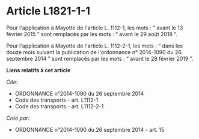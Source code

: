 # Article L1821-1-1

Pour l'application à Mayotte de l'article L. 1112-1, les mots : “ avant le 13 février 2015 ” sont remplacés par les mots : “
avant le 29 août 2018 ”. 

Pour l'application à Mayotte de l'article L. 1112-2-1, les mots : “ dans les douze mois suivant la publication de
l'ordonnance n° 2014-1090 du 26 septembre 2014 ” sont remplacés par les mots : “ avant le 28 février 2019 ”.

**Liens relatifs à cet article**

_Cite_:

  - ORDONNANCE n°2014-1090 du 26 septembre 2014
  - Code des transports - art. L1112-1
  - Code des transports - art. L1112-2-1

_Créé par_:

  - ORDONNANCE n°2014-1090 du 26 septembre 2014 - art. 15
